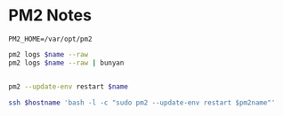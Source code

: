 # PM2 Notes #


```
PM2_HOME=/var/opt/pm2
```


```bash
pm2 logs $name --raw
pm2 logs $name --raw | bunyan


pm2 --update-env restart $name

ssh $hostname 'bash -l -c "sudo pm2 --update-env restart $pm2name"'
```



